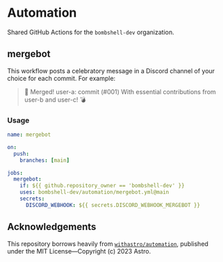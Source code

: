 # Automation

Shared GitHub Actions for the `bombshell-dev` organization.

## mergebot

This workflow posts a celebratory message in a Discord channel of your choice for each commit. For example:

> 🥳 Merged! user-a: commit (#001)
> With essential contributions from user-b and user-c! 💣

### Usage
```yml
name: mergebot

on:
  push:
    branches: [main]

jobs:
  mergebot:
    if: ${{ github.repository_owner == 'bombshell-dev' }}
    uses: bombshell-dev/automation/mergebot.yml@main
    secrets:
      DISCORD_WEBHOOK: ${{ secrets.DISCORD_WEBHOOK_MERGEBOT }}
```

## Acknowledgements

This repository borrows heavily from [`withastro/automation`](https://github.com/withastro/automation), published under the MIT License&mdash;Copyright (c) 2023 Astro.
